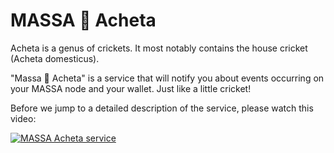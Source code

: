 # MASSA 🦗 Acheta


Acheta is a genus of crickets. It most notably contains the house cricket (Acheta domesticus).

"Massa 🦗 Acheta" is a service that will notify you about events occurring on your MASSA node and your wallet. Just like a little cricket!

Before we jump to a detailed description of the service, please watch this video:

[![MASSA Acheta service](https://img.youtube.com/vi/gdvuhe2iRyY/0.jpg)](https://www.youtube.com/watch?v=gdvuhe2iRyY)